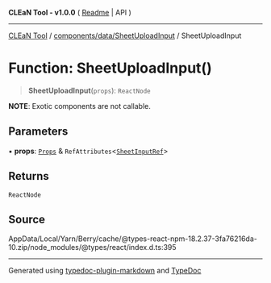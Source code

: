 **CLEaN Tool - v1.0.0** ( [Readme](../../../../README.md) \| API )

***

[CLEaN Tool](../../../../modules.md) / [components/data/SheetUploadInput](../README.md) / SheetUploadInput

# Function: SheetUploadInput()

> **SheetUploadInput**(`props`): `ReactNode`

**NOTE**: Exotic components are not callable.

## Parameters

▪ **props**: [`Props`](../private/interfaces/Props.md) & `RefAttributes`\<[`SheetInputRef`](../interfaces/SheetInputRef.md)\>

## Returns

`ReactNode`

## Source

AppData/Local/Yarn/Berry/cache/@types-react-npm-18.2.37-3fa76216da-10.zip/node\_modules/@types/react/index.d.ts:395

***

Generated using [typedoc-plugin-markdown](https://www.npmjs.com/package/typedoc-plugin-markdown) and [TypeDoc](https://typedoc.org/)
